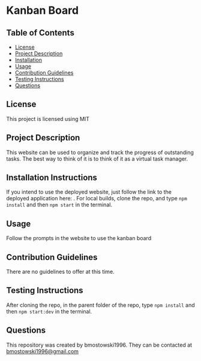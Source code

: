 # Kanban Board

## Table of Contents 

- [License](#license)
- [Project Description](#Project-Description)
- [Installation](#Installation-Instructions)
- [Usage](#usage)
- [Contribution Guidelines](#contribution-guidelines)
- [Testing Instructions](#testing-instructions)
- [Questions](#questions)

## License 
This project is licensed using MIT

## Project Description 
This website can be used to organize and track the progress of outstanding tasks. The best way to think of it is to think of it as a virtual task manager.

## Installation Instructions 
If you intend to use the deployed website, just follow the link to the deployed application here: . For local builds, clone the repo, and type `npm install` and then `npm start` in the terminal.

## Usage 
Follow the prompts in the website to use the kanban board

## Contribution Guidelines 
There are no guidelines to offer at this time.

## Testing Instructions 
After cloning the repo, in the parent folder of the repo, type `npm install` and then `npm start:dev` in the terminal.

## Questions 
This repository was created by bmostowski1996.
They can be contacted at bmostowski1996@gmail.com